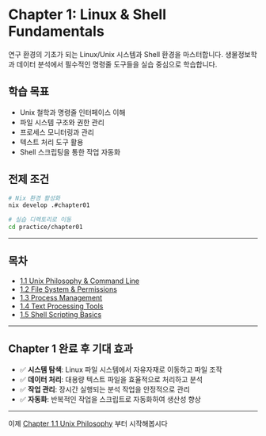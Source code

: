 # Chapter 1: Linux & Shell Fundamentals

연구 환경의 기초가 되는 Linux/Unix 시스템과 Shell 환경을 마스터합니다. 생물정보학과 데이터 분석에서 필수적인 명령줄 도구들을 실습 중심으로 학습합니다.

## 학습 목표

- Unix 철학과 명령줄 인터페이스 이해
- 파일 시스템 구조와 권한 관리
- 프로세스 모니터링과 관리
- 텍스트 처리 도구 활용
- Shell 스크립팅을 통한 작업 자동화

## 전제 조건

```bash
# Nix 환경 활성화
nix develop .#chapter01

# 실습 디렉토리로 이동
cd practice/chapter01
```

---

## 목차

- [1.1 Unix Philosophy & Command Line](./ch01-1-unix-philosophy.md)
- [1.2 File System & Permissions](./ch01-2-filesystem-permissions.md)
- [1.3 Process Management](./ch01-3-process-management.md)
- [1.4 Text Processing Tools](./ch01-4-text-processing.md)
- [1.5 Shell Scripting Basics](./ch01-5-shell-scripting.md)

---

## Chapter 1 완료 후 기대 효과

- ✅ **시스템 탐색**: Linux 파일 시스템에서 자유자재로 이동하고 파일 조작
- ✅ **데이터 처리**: 대용량 텍스트 파일을 효율적으로 처리하고 분석
- ✅ **작업 관리**: 장시간 실행되는 분석 작업을 안정적으로 관리
- ✅ **자동화**: 반복적인 작업을 스크립트로 자동화하여 생산성 향상

---

이제 [Chapter 1.1 Unix Philosophy](./ch01-1-unix-philosophy.md) 부터 시작해봅시다
